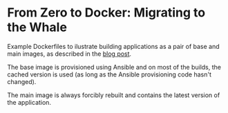 # From Zero to Docker: Migrating to the Whale

Example Dockerfiles to ilustrate building applications as a pair of base and
main images, as described in the [blog post](https://blog.newrelic.com/zero-to-docker/).

The base image is provisioned using Ansible and on most of the builds, the
cached version is used (as long as the Ansible provisioning code hasn't
changed).

The main image is always forcibly rebuilt and contains the latest version of
the application.
